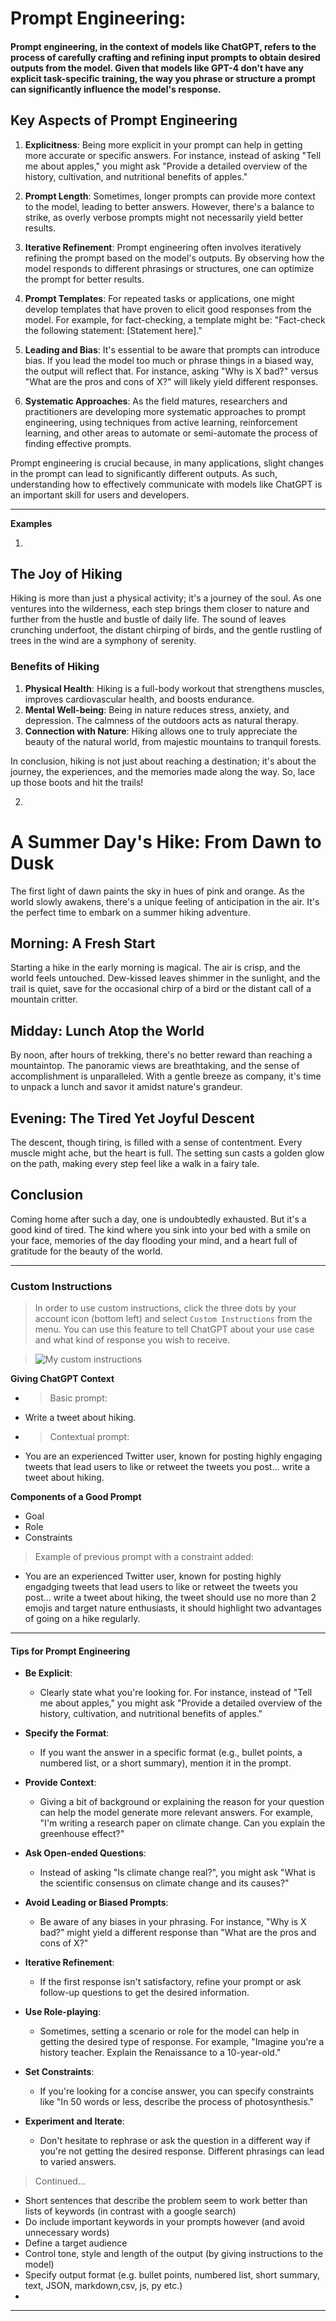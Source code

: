 # Prompt Engineering:

#### Prompt engineering, in the context of models like ChatGPT, refers to the process of carefully crafting and refining input prompts to obtain desired outputs from the model. Given that models like GPT-4 don't have any explicit task-specific training, the way you phrase or structure a prompt can significantly influence the model's response.

## Key Aspects of Prompt Engineering

1. **Explicitness**: Being more explicit in your prompt can help in getting more accurate or specific answers. For instance, instead of asking "Tell me about apples," you might ask "Provide a detailed overview of the history, cultivation, and nutritional benefits of apples."

2. **Prompt Length**: Sometimes, longer prompts can provide more context to the model, leading to better answers. However, there's a balance to strike, as overly verbose prompts might not necessarily yield better results.

3. **Iterative Refinement**: Prompt engineering often involves iteratively refining the prompt based on the model's outputs. By observing how the model responds to different phrasings or structures, one can optimize the prompt for better results.

4. **Prompt Templates**: For repeated tasks or applications, one might develop templates that have proven to elicit good responses from the model. For example, for fact-checking, a template might be: "Fact-check the following statement: [Statement here]."

5. **Leading and Bias**: It's essential to be aware that prompts can introduce bias. If you lead the model too much or phrase things in a biased way, the output will reflect that. For instance, asking "Why is X bad?" versus "What are the pros and cons of X?" will likely yield different responses.

6. **Systematic Approaches**: As the field matures, researchers and practitioners are developing more systematic approaches to prompt engineering, using techniques from active learning, reinforcement learning, and other areas to automate or semi-automate the process of finding effective prompts.

Prompt engineering is crucial because, in many applications, slight changes in the prompt can lead to significantly different outputs. As such, understanding how to effectively communicate with models like ChatGPT is an important skill for users and developers.

---

**Examples**

1.

## The Joy of Hiking

Hiking is more than just a physical activity; it's a journey of the soul. As one ventures into the wilderness, each step brings them closer to nature and further from the hustle and bustle of daily life. The sound of leaves crunching underfoot, the distant chirping of birds, and the gentle rustling of trees in the wind are a symphony of serenity.

### Benefits of Hiking

1. **Physical Health**: Hiking is a full-body workout that strengthens muscles, improves cardiovascular health, and boosts endurance.
2. **Mental Well-being**: Being in nature reduces stress, anxiety, and depression. The calmness of the outdoors acts as natural therapy.
3. **Connection with Nature**: Hiking allows one to truly appreciate the beauty of the natural world, from majestic mountains to tranquil forests.

In conclusion, hiking is not just about reaching a destination; it's about the journey, the experiences, and the memories made along the way. So, lace up those boots and hit the trails!

2.

# A Summer Day's Hike: From Dawn to Dusk

The first light of dawn paints the sky in hues of pink and orange. As the world slowly awakens, there's a unique feeling of anticipation in the air. It's the perfect time to embark on a summer hiking adventure.

## Morning: A Fresh Start

Starting a hike in the early morning is magical. The air is crisp, and the world feels untouched. Dew-kissed leaves shimmer in the sunlight, and the trail is quiet, save for the occasional chirp of a bird or the distant call of a mountain critter.

## Midday: Lunch Atop the World

By noon, after hours of trekking, there's no better reward than reaching a mountaintop. The panoramic views are breathtaking, and the sense of accomplishment is unparalleled. With a gentle breeze as company, it's time to unpack a lunch and savor it amidst nature's grandeur.

## Evening: The Tired Yet Joyful Descent

The descent, though tiring, is filled with a sense of contentment. Every muscle might ache, but the heart is full. The setting sun casts a golden glow on the path, making every step feel like a walk in a fairy tale.

## Conclusion

Coming home after such a day, one is undoubtedly exhausted. But it's a good kind of tired. The kind where you sink into your bed with a smile on your face, memories of the day flooding your mind, and a heart full of gratitude for the beauty of the world.

---

### Custom Instructions

> In order to use custom instructions, click the three dots by your account icon (bottom left) and select `Custom Instructions` from the menu.
> You can use this feature to tell ChatGPT about your use case and what kind of response you wish to receive.

> ![My custom instructions](./../images/2023-09-07-15-22-44.png)

**Giving ChatGPT Context**

- > Basic prompt:
- Write a tweet about hiking.

- > Contextual prompt:
- You are an experienced Twitter user, known for posting highly engaging tweets that lead users to like or retweet the tweets you post... write a tweet about hiking.

**Components of a Good Prompt**

- Goal
- Role
- Constraints

> Example of previous prompt with a constraint added:

- You are an experienced Twitter user, known for posting highly engadging tweets that lead users to like or retweet the tweets you post... write a tweet about hiking, the tweet should use no more than 2 emojis and target nature enthusiasts, it should highlight two advantages of going on a hike regularly.

---

#### Tips for Prompt Engineering

- **Be Explicit**:

  - Clearly state what you're looking for. For instance, instead of "Tell me about apples," you might ask "Provide a detailed overview of the history, cultivation, and nutritional benefits of apples."

- **Specify the Format**:

  - If you want the answer in a specific format (e.g., bullet points, a numbered list, or a short summary), mention it in the prompt.

- **Provide Context**:

  - Giving a bit of background or explaining the reason for your question can help the model generate more relevant answers. For example, "I'm writing a research paper on climate change. Can you explain the greenhouse effect?"

- **Ask Open-ended Questions**:

  - Instead of asking "Is climate change real?", you might ask "What is the scientific consensus on climate change and its causes?"

- **Avoid Leading or Biased Prompts**:

  - Be aware of any biases in your phrasing. For instance, "Why is X bad?" might yield a different response than "What are the pros and cons of X?"

- **Iterative Refinement**:

  - If the first response isn't satisfactory, refine your prompt or ask follow-up questions to get the desired information.

- **Use Role-playing**:

  - Sometimes, setting a scenario or role for the model can help in getting the desired type of response. For example, "Imagine you're a history teacher. Explain the Renaissance to a 10-year-old."

- **Set Constraints**:

  - If you're looking for a concise answer, you can specify constraints like "In 50 words or less, describe the process of photosynthesis."

- **Experiment and Iterate**:
  - Don't hesitate to rephrase or ask the question in a different way if you're not getting the desired response. Different phrasings can lead to varied answers.

> Continued...

- Short sentences that describe the problem seem to work better than lists of keywords (in contrast with a google search)
- Do include important keywords in your prompts however (and avoid unnecessary words)
- Define a target audience
- Control tone, style and length of the output (by giving instructions to the model)
- Specify output format (e.g. bullet points, numbered list, short summary, text, JSON, markdown,csv, js, py etc.)
- 

---
